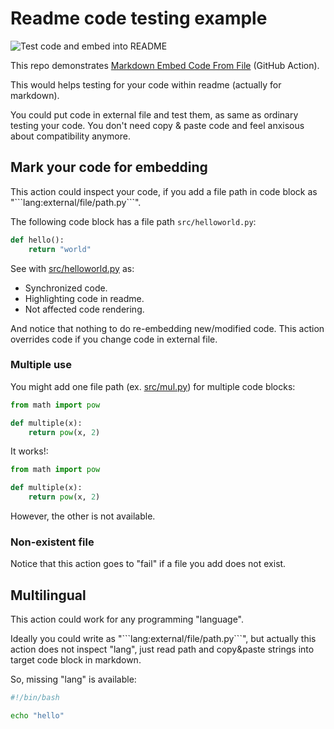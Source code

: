 # Readme code testing example

![Test code and embed into README](https://github.com/tokusumi/readme-code-testing/workflows/Test%20code%20and%20embed%20into%20README/badge.svg)

This repo demonstrates [Markdown Embed Code From File](https://github.com/marketplace/actions/markdown-embed-code-from-file) (GitHub Action).

This would helps testing for your code within readme (actually for markdown).

You could put code in external file and test them, as same as ordinary testing your code. You don't need copy & paste code and feel anxisous about compatibility anymore.

## Mark your code for embedding

This action could inspect your code, if you add a file path in code block as "\`\`\`lang:external/file/path.py\`\`\`".

The following code block has a file path `src/helloworld.py`:

```python:src/helloworld.py
def hello():
    return "world"
```

See with [src/helloworld.py]() as:

* Synchronized code.
* Highlighting code in readme.
* Not affected code rendering.

And notice that nothing to do re-embedding new/modified code. This action overrides code if you change code in external file.

### Multiple use

You might add one file path (ex. [src/mul.py]()) for multiple code blocks:

```py:src/mul.py
from math import pow

def multiple(x):
    return pow(x, 2)
```

It works!:

```py:src/mul.py
from math import pow

def multiple(x):
    return pow(x, 2)
```

However, the other is not available.

### Non-existent file

Notice that this action goes to "fail" if a file you add does not exist.

## Multilingual

This action could work for any programming "language".

Ideally you could write as "\`\`\`lang:external/file/path.py\`\`\`", but actually this action does not inspect "lang", just read path and copy&paste strings into target code block in markdown.

So, missing "lang" is available:

```:src/helloworld.sh
#!/bin/bash

echo "hello"
```

